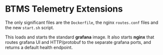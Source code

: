 # BTMS Telemetry Extensions

The only significant files are the `Dockerfile`, the nginx `routes.conf` files and the new `start.sh` script. 

This loads and starts the standard **grafana** image. It also starts **nginx** that routes grafana UI and HTTP/protobuf to the separate grafana ports, and returns a default health endpoint. 